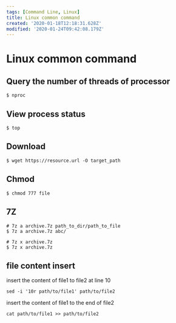 ```yaml
---
tags: [Command Line, Linux]
title: Linux common command
created: '2020-01-18T12:18:31.628Z'
modified: '2020-01-24T09:42:08.179Z'
---
```


# Linux common command

## Query the number of threads of processor
```shell
$ nproc
```

## View process status
```shell
$ top
```

## Download
```shell
$ wget https://resource.url -O target_path
```

## Chmod
```shell
$ chmod 777 file
```

## 7Z

```shell
# 7z a archive.7z path_to_dir/path_to_file
$ 7z a archive.7z abc/
```

```shell
# 7z x archive.7z
$ 7z x archive.7z
```

## file content insert
insert the content of file1 to file2 at line 10
```shell
sed -i '10r path/to/file1' path/to/file2
```

insert the content of file1 to the end of file2
```shell
cat path/to/file1 >> path/to/file2
```
